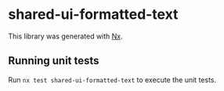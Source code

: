 # shared-ui-formatted-text

This library was generated with [Nx](https://nx.dev).

## Running unit tests

Run `nx test shared-ui-formatted-text` to execute the unit tests.
